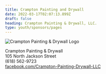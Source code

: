 ```yaml
---
title: Crampton Painting and Drywall
date: 2022-03-17T02:07:13.899Z
draft: false
heading: Crampton Painting & Drywall, LLC.
type: youth/sponsors/pages
---
```

![Crampton Painting & Drywall Logo](https://res.cloudinary.com/robinson-soccer/image/upload/v1647438904/Youth/Sponsors/crampton_painting_drywall_y8kmkm.png)

Crampton Painting & Drywall\
105 North Jackson Street\
(618) 562-9723\
[facebook.com/Crampton-Painting-Drywall-LLC](https://www.facebook.com/Crampton-Painting-Drywall-LLC-278761313246/)